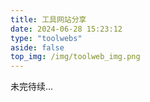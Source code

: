 ```yaml
---
title: 工具网站分享
date: 2024-06-28 15:23:12
type: "toolwebs"
aside: false
top_img: /img/toolweb_img.png
---
```


未完待续...
